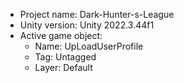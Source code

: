<!-- UNITY CODE ASSIST INSTRUCTIONS START -->
- Project name: Dark-Hunter-s-League
- Unity version: Unity 2022.3.44f1
- Active game object:
  - Name: UpLoadUserProfile
  - Tag: Untagged
  - Layer: Default
<!-- UNITY CODE ASSIST INSTRUCTIONS END -->